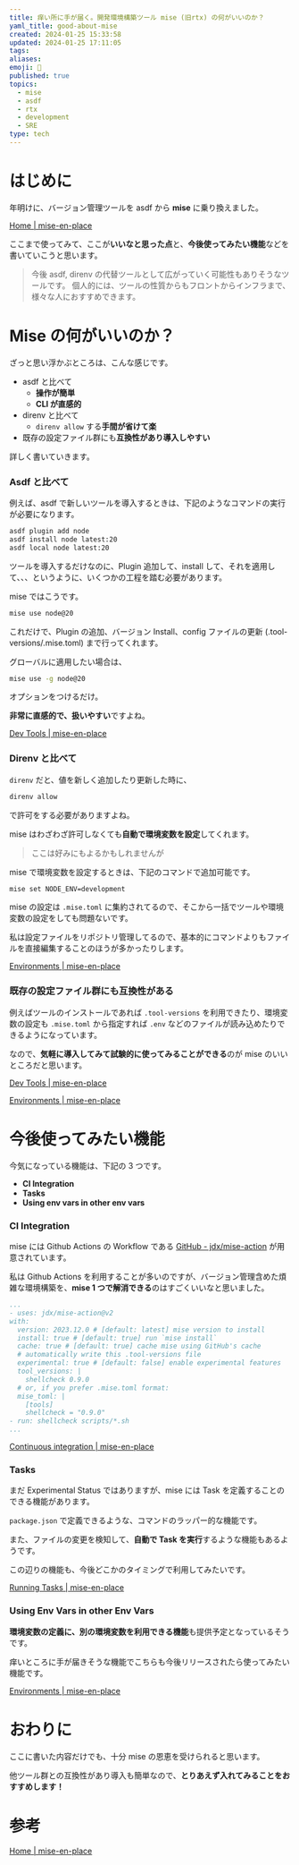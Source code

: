 ```yaml
---
title: 痒い所に手が届く。開発環境構築ツール mise (旧rtx) の何がいいのか？
yaml_title: good-about-mise
created: 2024-01-25 15:33:58
updated: 2024-01-25 17:11:05
tags: 
aliases: 
emoji: 🕌
published: true
topics:
  - mise
  - asdf
  - rtx
  - development
  - SRE
type: tech
---
```

# はじめに

年明けに、バージョン管理ツールを asdf から **mise** に乗り換えました。

[Home | mise-en-place](https://mise.jdx.dev/)

ここまで使ってみて、ここが**いいなと思った点**と、**今後使ってみたい機能**などを書いていこうと思います。

> 今後 asdf, direnv の代替ツールとして広がっていく可能性もありそうなツールです。
> 個人的には、ツールの性質からもフロントからインフラまで、様々な人におすすめできます。
# Mise の何がいいのか？

ざっと思い浮かぶところは、こんな感じです。

- asdf と比べて
	- **操作が簡単**
	- **CLI が直感的**
- direnv と比べて
	- `direnv allow` する**手間が省けて楽**
- 既存の設定ファイル群にも**互換性があり導入しやすい**

詳しく書いていきます。

### Asdf と比べて

例えば、asdf で新しいツールを導入するときは、下記のようなコマンドの実行が必要になります。

```sh
asdf plugin add node
asdf install node latest:20
asdf local node latest:20
```

ツールを導入するだけなのに、Plugin 追加して、install して、それを適用して、、、というように、いくつかの工程を踏む必要があります。

mise ではこうです。

```sh
mise use node@20
```

これだけで、Plugin の追加、バージョン Install、config ファイルの更新 (.tool-versions/.mise.toml) まで行ってくれます。

グローバルに適用したい場合は、

```sh
mise use -g node@20
```

オプションをつけるだけ。

**非常に直感的で、扱いやすい**ですよね。

[Dev Tools | mise-en-place](https://mise.jdx.dev/dev-tools/)

### Direnv と比べて

`direnv` だと、値を新しく追加したり更新した時に、

```sh
direnv allow
```

で許可をする必要がありますよね。

mise はわざわざ許可しなくても**自動で環境変数を設定**してくれます。

> ここは好みにもよるかもしれませんが

mise で環境変数を設定するときは、下記のコマンドで追加可能です。

```sh
mise set NODE_ENV=development
```

mise の設定は `.mise.toml` に集約されてるので、そこから一括でツールや環境変数の設定をしても問題ないです。

私は設定ファイルをリポジトリ管理してるので、基本的にコマンドよりもファイルを直接編集することのほうが多かったりします。

[Environments | mise-en-place](https://mise.jdx.dev/environments.html#environments)

### 既存の設定ファイル群にも互換性がある

例えばツールのインストールであれば `.tool-versions` を利用できたり、環境変数の設定も `.mise.toml` から指定すれば `.env` などのファイルが読み込めたりできるようになっています。

なので、**気軽に導入してみて試験的に使ってみることができる**のが mise のいいところだと思います。

[Dev Tools | mise-en-place](https://mise.jdx.dev/dev-tools/)

[Environments | mise-en-place](https://mise.jdx.dev/environments.html#env-directives)

# 今後使ってみたい機能

今気になっている機能は、下記の 3 つです。

- **CI Integration**
- **Tasks**
- **Using env vars in other env vars**

### CI Integration

mise には Github Actions の Workflow である [GitHub - jdx/mise-action](https://github.com/jdx/mise-action) が用意されています。

私は Github Actions を利用することが多いのですが、バージョン管理含めた煩雑な環境構築を、**mise 1 つで解消できる**のはすごくいいなと思いました。

```yaml:Example.yaml
...
- uses: jdx/mise-action@v2
with:
  version: 2023.12.0 # [default: latest] mise version to install
  install: true # [default: true] run `mise install`
  cache: true # [default: true] cache mise using GitHub's cache
  # automatically write this .tool-versions file
  experimental: true # [default: false] enable experimental features
  tool_versions: |
	shellcheck 0.9.0
  # or, if you prefer .mise.toml format:
  mise_toml: |
	[tools]
	shellcheck = "0.9.0"
- run: shellcheck scripts/*.sh
...
```

[Continuous integration | mise-en-place](https://mise.jdx.dev/continuous-integration.html#github-actions)

### Tasks

まだ Experimental Status ではありますが、mise には Task を定義することのできる機能があります。

`package.json` で定義できるような、コマンドのラッパー的な機能です。

また、ファイルの変更を検知して、**自動で Task を実行**するような機能もあるようです。

この辺りの機能も、今後どこかのタイミングで利用してみたいです。

[Running Tasks | mise-en-place](https://mise.jdx.dev/tasks/running-tasks.html#running-tasks)

### Using Env Vars in other Env Vars

**環境変数の定義に、別の環境変数を利用できる機能**も提供予定となっているそうです。

痒いところに手が届きそうな機能でこちらも今後リリースされたら使ってみたい機能です。

[Environments | mise-en-place](https://mise.jdx.dev/environments.html#using-env-vars-in-other-env-vars)

# おわりに

ここに書いた内容だけでも、十分 mise の恩恵を受けられると思います。

他ツール群との互換性があり導入も簡単なので、**とりあえず入れてみることをおすすめします！**

# 参考

[Home | mise-en-place](https://mise.jdx.dev/)

